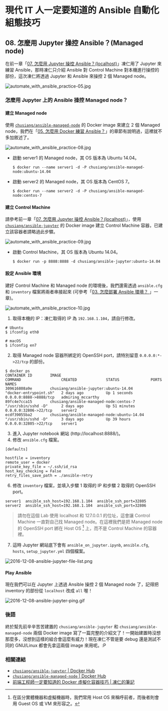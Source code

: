 # 現代 IT 人一定要知道的 Ansible 自動化組態技巧

## 08. 怎麼用 Jupyter 操控 Ansible？(Managed node)

在前一章「[07. 怎麼用 Jupyter 操控 Ansible？(localhost)](07.how-to-practive-ansible-with-jupyter1.md)」凍仁用了 Jupyter 來練習 Ansible，那時凍仁只介紹 Ansible 對 Control Machine 對本機進行操控的部份，這次凍仁將透過 Jupyter 和 Ansible 來操控 2 個 Managed node。

![automate_with_ansible_practice-05.jpg](imgs/automate_with_ansible_practice-05.jpg)


### 怎麼用 Jupyter 上的 Ansible 操控 Managed node？

#### 建立 Managed node

使用 [`chusiang/ansible-managed-node`][ansible_managed_node] 的 Docker image 來建立 2 個 Managed node，我們在「[05. 怎麼用 Docker 練習 Ansible？](05.how-to-practive-ansible-with-docker.md)」的章節有說明過，這裡就不多加敘述了。

[ansible_managed_node]: https://hub.docker.com/r/chusiang/ansible-managed-node/

![automate_with_ansible_practice-08.jpg](imgs/automate_with_ansible_practice-08.jpg)

- 啟動 server1 的 Managed node，其 OS 版本為 Ubuntu 14.04。

  ```
  $ docker run --name server1 -d -P chusiang/ansible-managed-node:ubuntu-14.04
  ```

- 啟動 server2 的 Managed node，其 OS 版本為 CentOS 7。

  ```
  $ docker run --name server2 -d -P chusiang/ansible-managed-node:centos-7
  ```


#### 建立 Control Machine

請參考前一章「[07. 怎麼用 Jupyter 操控 Ansible？(localhost)](07.how-to-practive-ansible-with-jupyter1.md)」，使用 [`chusiang/ansible-jupyter`][ansible_jupyter] 的 Docker image 建立 Control Machine 容器，已建立該容器者請略過此步驟。

![automate_with_ansible_practice-09.jpg](imgs/automate_with_ansible_practice-09.jpg)

- 啟動 Control Machine，其 OS 版本為 Ubuntu 14.04。

  ```
  $ docker run -p 8888:8888 -d chusiang/ansible-jupyter:ubuntu-14.04
  ```

[ansible_jupyter]: https://hub.docker.com/r/chusiang/ansible-jupyter/


#### 設定 Ansible 環境

建好 Control Machine 和 Managed node 的環境後，我們還需透過 `ansible.cfg` 和 `inventory` 檔案將兩者串接起來 (可參考「[03. 怎麼部署 Ansible 環境？ ](03.how-to-deploy-ansible.md)」一章)。

![automate_with_ansible_practice-10.jpg](imgs/automate_with_ansible_practice-10.jpg)

1. 取得本機的 IP：凍仁取得的 IP 為 `192.168.1.104`，請自行修改。

  ```
  # Ubuntu
  $ ifconfig eth0

  # macOS
  $ ifconfig en7
  ```

2. 取得 Managed node 容器所綁定的 OpenSSH port，請特別留意 `0.0.0.0:*->22/tcp` 的部份。

  ```
  $ docker ps
  CONTAINER ID        IMAGE                                        COMMAND                  CREATED             STATUS              PORTS                    NAMES
  309616808a9e        chusiang/ansible-jupyter:ubuntu-14.04        "docker-entrypoint.sh"   2 days ago          Up 1 seconds        0.0.0.0:8888->8888/tcp   admiring_mccarthy
  89fc4e7cca15        chusiang/ansible-managed-node:centos-7       "/usr/sbin/sshd -D"      2 days ago          Up 51 minutes       0.0.0.0:32806->22/tcp    server2
  ecdf39055ba2        chusiang/ansible-managed-node:ubuntu-14.04   "/usr/sbin/sshd -D"      3 days ago          Up 39 hours         0.0.0.0:32805->22/tcp    server1
  ```

3. 進入 Jupyter notebook 網站 (http://localhost:8888/)。
5. 修改 `ansible.cfg` 檔案。

  ```
  [defaults]
  
  hostfile = inventory
  remote_user = docker
  private_key_file = ~/.ssh/id_rsa
  host_key_checking = False
  retry_files_save_path = ./ansible-retry
  ```

6. 修改 `inventory` 檔案，並填入步驟 1 取得的 IP 和步驟 2 取得的 OpenSSH port。

  ```
  server1  ansible_ssh_host=192.168.1.104  ansible_ssh_port=32805
  server2  ansible_ssh_host=192.168.1.104  ansible_ssh_port=32806
  ```

  > 請勿在這個 Lab 使用 localhost 和 127.0.0.1 的位址，這會讓 Control Machine 一直對自己找 Managed node。在這裡我們是把 Managed node 的 OpenSSH port 綁在 Host OS [^1] 上，而不是 Control Machine 的容器裡。

7. 這時 Jupyter 網站底下會有 `ansible_on_jupyter.ipynb`, `ansible.cfg`, `hosts`, `setup_jupyter.yml` 四個檔案。

  ![2016-12-08-ansible-jupyter-file-list.png](imgs/2016-12-08-ansible-jupyter-file-list.png)


#### Play Ansible

現在我們可以在 Jupyter 上透過 Ansible 操控 2 個 Managed node 了，記得把 inventory 的部份從 `localhost` 改成 `all` 喔！

![2016-12-08-ansible-jupyter-ping.gif](imgs/2016-12-08-ansible-jupyter-ping.gif)


### 後語

終於幫先前辛辛苦苦建置的 `chusiang/ansible-jupyter` 和 `chusiang/ansible-managed-node` 兩個 Docker image 寫了一篇完整的介紹文了！一開始建置時沒想那麼多，沒想到這樣的組合會這麼有威力！現在凍仁不管是要 debug 還是測試不同的 GNU/Linux 都會先拿這兩個 image 來用呢。:P


### 相關連結

- [`chusiang/ansible-jupyter` | Docker Hub][ansible_jupyter]
- [`chusiang/ansible-managed-node` | Docker Hub][ansible_managed_node]
- [前端工程師一定要知道的 Docker 虛擬化容器技巧 | 凍仁的筆記][virtualization_with_docker]

[virtualization_with_docker]: http://note.drx.tw/2016/07/virtualization-with-docker-container-basic-for-f2e.html


[^1]: 在區分實體機器和虛擬機器時，我們常用 Host OS 來稱呼前者，而後者則會用 Guest OS 或 VM 來形容之。

